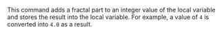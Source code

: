 This command adds a fractal part to an integer value of the local variable and stores the result into the local variable. For example, a value of `4` is converted into `4.0` as a result.
